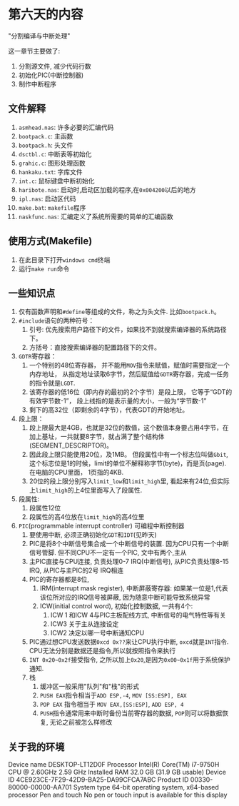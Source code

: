 # 第六天的内容

"分割编译与中断处理"

这一章节主要做了:

1. 分割源文件, 减少代码行数
2. 初始化PIC(中断控制器)
3. 制作中断程序





## 文件解释

1. `asmhead.nas`: 许多必要的汇编代码
2. `bootpack.c`: 主函数
3. `bootpack.h`: 头文件
4. `dsctbl.c`: 中断表等初始化
5. `grahic.c`: 图形处理函数
6. `hankaku.txt`: 字库文件
7. `int.c`: 鼠标键盘中断初始化
8. `haribote.nas`: 启动时,启动区加载的程序,在`0x004200`以后的地方
9. `ipl.nas`: 启动区代码
10. `make.bat`: `makefile`程序
11. `naskfunc.nas`: 汇编定义了系统所需要的简单的汇编函数



## 使用方式(Makefile)

1. 在此目录下打开`windows cmd`终端
2. 运行`make run`命令

## 一些知识点

1. 仅有函数声明和`#define`等组成的文件，称之为头文件. 比如`bootpack.h`。
2. `#include`语句的两种符号：
   1. 引号: 优先搜索用户路径下的文件，如果找不到就搜索编译器的系统路径下。
   2. 方括号：直接搜索编译器的配置路径下的文件。
3. `GDTR`寄存器：
   1. 一个特别的48位寄存器， 并不能用`MOV`指令来赋值，赋值时需要指定一个内存地址， 从指定地址读取6字节，然后赋值给`GDTR`寄存器，完成一任务的指令就是`LGDT`.
   2. 该寄存器的低16位（即内存的最初的2个字节）是段上限， 它等于“GDT的有效字节数-1”， 段上线指的是表示量的大小，一般为“字节数-1”
   3. 剩下的高32位（即剩余的4字节），代表GDT的开始地址。
4. 段上限：
   1. 段上限最大是4GB，也就是32位的数值，这个数值本身要占用4字节，在加上基址，一共就要8字节，就占满了整个结构体(SEGMENT_DESCRIPTOR)。
   2. 因此段上限只能使用20位，及1MB。 但段属性中有一个标志位叫做`Gbit`, 这个标志位是1的时候，limit的单位不解释称字节(byte)，而是页(page). 在电脑的CPU里面， 1页指的4KB.
   3. 20位的段上限分别写入`limit_low`和`limit_high`里, 看起来有24位,但实际上`limit_high`的上4位里面写入了段属性.
5. 段属性:
   1. 段属性12位
   2. 段属性的高4位放在`limit_high`的高4位里
6. `PIC`(programmable interrupt controller) 可编程中断控制器
   1. 要使用中断, 必须正确初始化`GDT`和`IDT`(见昨天)
   2. PIC是将8个中断信号集合成一个中断信号的装置. 因为CPU只有一个中断信号管脚. 但不同CPU不一定有一个PIC, 文中有两个,主从
   3. 主PIC直接与CPU连接, 负责处理0-7 IRQ(中断信号), 从PIC负责处理8-15 IRQ,  从PIC与主PIC的2号 IRQ相连
   4. PIC的寄存器都是8位,
      1. IRM(interrupt mask register), 中断屏蔽寄存器: 如果某一位是1,代表该位所对应的IRQ信号被屏蔽, 因为随意中断可能导致系统异常
      2. ICW(initial control word), 初始化控制数据, 一共有4个:
         1. ICW 1 和ICW 4与PIC主板配线方式, 中断信号的电气特性等有关
         2. ICW3 关于主从连接设定
         3. ICW2 决定以哪一号中断通知CPU
   5. PIC通过想CPU发送数据`0xcd 0x??`来让CPU执行中断, `oxcd`就是`INT`指令. CPU无法分别是数据还是指令,所以就按照指令来执行
   6. `INT 0x20~0x2f`接受指令, 之所以加上`0x20`,是因为`0x00~0x1f`用于系统保护通知.
   7. 栈
      1. 缓冲区一般采用"队列"和"栈"的形式
      2. `PUSH EAX`指令相当于`ADD ESP,-4`, `MOV [SS:ESP], EAX`
      3. `POP EAX` 指令相当于 `MOV EAX,[SS:ESP]`, `ADD ESP, 4` 
      4. `PUSH`指令通常用来中断时备份当前寄存器的数据, `POP`则可以将数据恢复, 无论之前被怎么样修改





## 关于我的环境

Device name	DESKTOP-LT12D0F
Processor	Intel(R) Core(TM) i7-9750H CPU @ 2.60GHz   2.59 GHz
Installed RAM	32.0 GB (31.9 GB usable)
Device ID	4CE923CE-7F29-42D9-BA25-DA99CFCA7ABC
Product ID	00330-80000-00000-AA701
System type	64-bit operating system, x64-based processor
Pen and touch	No pen or touch input is available for this display